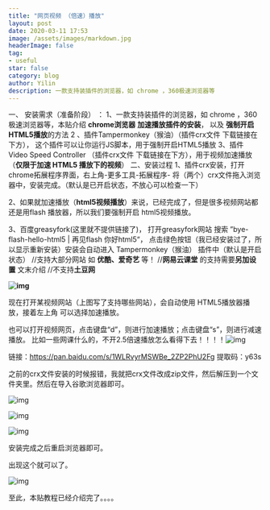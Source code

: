 ```yaml
---
title: "网页视频 （倍速）播放"
layout: post
date: 2020-03-11 17:53
image: /assets/images/markdown.jpg
headerImage: false
tag:
- useful
star: false
category: blog
author: Yilin
description: 一款支持装插件的浏览器，如 chrome ，360极速浏览器等
---
```

一、 安装需求（准备阶段） ： 
  1、一款支持装插件的浏览器，如 chrome ，360极速浏览器等，本贴介绍 **chrome浏览器** **加速播放插件的安装**，
     以及 **强制开启HTML5播放**的方法 
  2 、插件Tampermonkey（猴油）（插件crx文件 下载链接在下方）， 这个插件可以让你运行JS脚本，用于强制开启HTML5播放
  3、插件Video Speed Controller （插件crx文件 下载链接在下方），用于视频加速播放（**仅限于加速 HTML5 播放下的视频**）
二、安装过程
  1、插件crx安装，打开chrome拓展程序界面，右上角-更多工具-拓展程序- 将（两个）crx文件拖入浏览器中，安装完成。（默认是已开启状态，不放心可以检查一下）

  2、如果就加速播放（**html5视频播放**）来说，已经完成了，但是很多视频网站都还是用flash 播放器，所以我们要强制开启 html5视频播放。

  3、百度greasyfork(这里就不提供链接了)， 打开greasyfork网站 搜索  ”bye-flash-hello-html5 | 再见flash 你好html5“，
  点击绿色按钮（我已经安装过了，所以显示重新安装）安装会自动进入 Tampermonkey（猴油） 插件中（默认是开启状态）
  //支持大部分网站 如 **优酷、爱奇艺** 等！
  //**网易云课堂** 的支持需要**另加设置** 文末介绍
 //不支持**土豆网**

**![img](https://imgconvert.csdnimg.cn/aHR0cHM6Ly9hdHRhY2guNTJwb2ppZS5jbi9mb3J1bS8yMDE3MDcvMjMvMTM1NjUzeDdncm1rZ2d6aHBodnVyay5wbmc?x-oss-process=image/format,png)**

现在打开某视频网站（上图写了支持哪些网站），会自动使用 HTML5播放器播放，接着左上角 可以选择加速播放。

也可以打开视频网页，点击键盘“d”，则进行加速播放；点击键盘“s”，则进行减速播放。
 比如一些网课什么的，不开2.5倍速播放怎么看得下去！！！！![img](https://imgconvert.csdnimg.cn/aHR0cHM6Ly9zdGF0aWMuNTJwb2ppZS5jbi9zdGF0aWMvaW1hZ2Uvc21pbGV5L2xhb2h1L2xhb2h1MTYuZ2lm)


链接：https://pan.baidu.com/s/1WLRvyrMSWBe_2ZP2PhU2Fg 
提取码：y63s 

 

之前的crx文件安装的时候报错，我就把crx文件改成zip文件，然后解压到一个文件夹里。然后在导入谷歌浏览器即可。

![img](https://img-blog.csdnimg.cn/20191209090658333.png?x-oss-process=image/watermark,type_ZmFuZ3poZW5naGVpdGk,shadow_10,text_aHR0cHM6Ly9ibG9nLmNzZG4ubmV0L1F1YW5fcXFxcQ==,size_16,color_FFFFFF,t_70)

![img](https://img-blog.csdnimg.cn/20191209090454378.png?x-oss-process=image/watermark,type_ZmFuZ3poZW5naGVpdGk,shadow_10,text_aHR0cHM6Ly9ibG9nLmNzZG4ubmV0L1F1YW5fcXFxcQ==,size_16,color_FFFFFF,t_70)

 

![img](https://img-blog.csdnimg.cn/20191209090817781.png?x-oss-process=image/watermark,type_ZmFuZ3poZW5naGVpdGk,shadow_10,text_aHR0cHM6Ly9ibG9nLmNzZG4ubmV0L1F1YW5fcXFxcQ==,size_16,color_FFFFFF,t_70)

 

安装完成之后重启浏览器即可。

出现这个就可以了。

![img](https://img-blog.csdnimg.cn/20191209091331515.png?x-oss-process=image/watermark,type_ZmFuZ3poZW5naGVpdGk,shadow_10,text_aHR0cHM6Ly9ibG9nLmNzZG4ubmV0L1F1YW5fcXFxcQ==,size_16,color_FFFFFF,t_70)

至此，本贴教程已经介绍完了。。。。